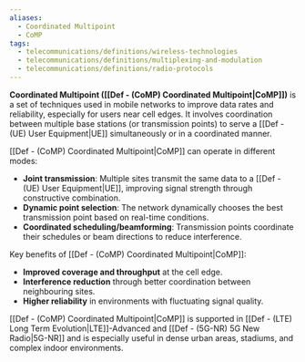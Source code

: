 ```yaml
---
aliases:
  - Coordinated Multipoint
  - CoMP
tags:
  - telecommunications/definitions/wireless-technologies
  - telecommunications/definitions/multiplexing-and-modulation
  - telecommunications/definitions/radio-protocols
---
```


**Coordinated Multipoint ([[Def - (CoMP) Coordinated Multipoint|CoMP]])** is a set of techniques used in mobile networks to improve data rates and reliability, especially for users near cell edges. It involves coordination between multiple base stations (or transmission points) to serve a [[Def - (UE) User Equipment|UE]] simultaneously or in a coordinated manner.

[[Def - (CoMP) Coordinated Multipoint|CoMP]] can operate in different modes:
- **Joint transmission**: Multiple sites transmit the same data to a [[Def - (UE) User Equipment|UE]], improving signal strength through constructive combination.
- **Dynamic point selection**: The network dynamically chooses the best transmission point based on real-time conditions.
- **Coordinated scheduling/beamforming**: Transmission points coordinate their schedules or beam directions to reduce interference.

Key benefits of [[Def - (CoMP) Coordinated Multipoint|CoMP]]:
- **Improved coverage and throughput** at the cell edge.
- **Interference reduction** through better coordination between neighbouring sites.
- **Higher reliability** in environments with fluctuating signal quality.

[[Def - (CoMP) Coordinated Multipoint|CoMP]] is supported in [[Def - (LTE) Long Term Evolution|LTE]]-Advanced and [[Def - (5G-NR) 5G New Radio|5G-NR]] and is especially useful in dense urban areas, stadiums, and complex indoor environments.
